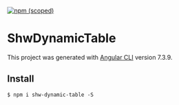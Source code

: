 [![npm (scoped)](https://img.shields.io/npm/v/01shadowalker01/shadow-dynamic-table.svg)](https://www.npmjs.com/package/shw-dynamic-table)
# ShwDynamicTable

This project was generated with [Angular CLI](https://github.com/angular/angular-cli) version 7.3.9.

## Install

```
$ npm i shw-dynamic-table -S
```
